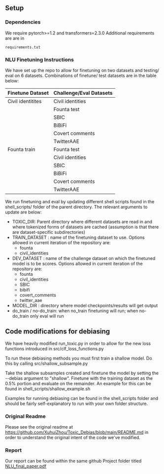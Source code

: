 ## Setup 

### Dependencies

We require pytorch>=1.2 and transformers=2.3.0  Additional requirements are are
in

`requirements.txt`

### NLU Finetuning Instructions

We have set up the repo to allow for finetuning on two datasets and testing/ eval on 6 datasets. Combinations of finetune/ test datasets are in the table below:

| Finetune Dataset     | Challenge/Eval Datasets                                         |
|----------------------|-----------------------------------------------------------------|
| Civil identitites    | Civil identities                                                |
|                      | Founta test                                                     |
|                      | SBIC                                                            |
|                      | BiBiFi                                                |
|                      | Covert comments                                             |
|                      | TwitterAAE                                                  |
| Founta train         | Founta test  |
|                      | Civil identities                                             |
|                      | SBIC                                                            |
|                      | BiBiFi                                                |
|                      | Covert comments                                             |
|                      | TwitterAAE                                                  |

We run finetuning and eval by updating different shell scripts found in the shell_scripts/ folder of the parent directory. The relevant arguments to update are below:

* TOXIC_DIR: Parent directory where different datasets are read in and where tokenized forms of datasets are cached (assumption is that there are dataset-specific subdirectories)
* TRAIN_DATASET : name of the finetuning dataset to use. Options allowed in current iteration of the repository are:
  *  founta
  *  civil_identities
* DEV_DATASET : name of the challenge dataset on which the finetuned model is to be scores. Options allowed in current iteration of the repository are:
  *  founta
  *  civil_identities
  *  SBIC
  *  bibifi
  *  covert_comments 
  *  twitter_aae
* MODEL_DIR : directory where model checkpoints/results will get output 
* do_train / no-do_train: when no_train finetuning will run; when no-do_train only eval will run

## Code modifications for debiasing

We have heavily modified run_toxic.py in order to allow for the new loss functions introduced in src/clf_loss_functions.py

To run these debiasing methods you must first train a shallow model. Do this by calling src/shallow_subsample.py

Take the shallow subsamples created and finetune the model by setting the --debias argument to "shallow". Finetune with the training dataset as the 0.5% portion and evaluate on the remainder. An example for this can be found in shell_scripts/shallow_example.sh

Examples for running debiasing can be found in the shell_scripts folder and should be fairly self-explanatory to run with your own folder structure.

### Original Readme

Please see the original readme at https://github.com/XuhuiZhou/Toxic_Debias/blob/main/README.md in order to understand the original intent of the code we've modified.

### Report

 Our report can be found within the same github Project folder titled [NLU_final_paper.pdf](https://github.com/sbp354/Toxic_Debias/blob/main/Applying_Self_Debiasing_Techniques_to_Toxic_Language_Detection_Language_Models.pdf)
